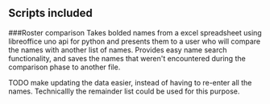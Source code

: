## Scripts included

###Roster comparison
Takes bolded names from a excel spreadsheet using libreoffice uno api 
for python and presents them to a user who will compare the names with 
another list of names. Provides easy name search functionality, and 
saves the names that weren't encountered during the comparison phase to 
another file.

TODO make updating the data easier, instead of having to re-enter all 
the names. Technicallly the remainder list could be used for this 
purpose.
